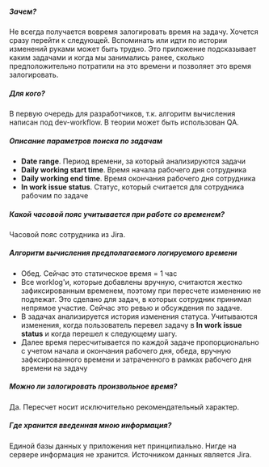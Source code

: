 ﻿##### **Зачем?**
Не всегда получается вовремя залогировать время на задачу. Хочется сразу перейти к следующей. Вспоминать или идти по истории изменений руками может быть трудно. Это приложение подсказывает каким задачами и когда мы занимались ранее, сколько предположительно потратили на это времени и позволяет это время залогировать.

##### **Для кого?**
В первую очередь для разработчиков, т.к. алгоритм вычисления написан под dev-workflow. В теории может быть использован QA.

##### **Описание параметров поиска по задачам**
- **Date range**. Период времени, за который анализируются задачи
- **Daily working start time**. Время начала рабочего дня сотрудника
- **Daily working end time**. Время окончания рабочего дня сотрудника
- **In work issue status**. Статус, который считается для сотрудника рабочим по задаче

##### **Какой часовой пояс учитывается при работе со временем?**
Часовой пояс сотрудника из Jira.

##### **Алгоритм вычисления предполагаемого логируемого времени**
- Обед. Сейчас это статическое время = 1 час
- Все worklog'и, которые добавлены вручную, считаются жестко зафиксированным временем, поэтому при пересчете изменению не подлежат. Это сделано для задач, в которых сотрудник принимал непрямое участие. Сейчас это ревью и обсуждения по задаче.
- В задачах анализируется история изменения статуса. Учитываются изменения, когда пользователь перевел задачу в **In work issue status** и когда перешел к следующему шагу.
- Далее время пересчитывается по каждой задаче пропорционально с учетом начала и окончания рабочего дня, обеда, вручную зафксированного времени и затраченного в рамках рабочего дня времени на задачу

##### **Можно ли залогировать произвольное время?**
Да. Пересчет носит исключительно рекомендательный характер.

##### **Где хранится введенная мною информация?**
Единой базы данных у приложения нет принципиально. Нигде на сервере информация не хранится. Источником данных является Jira.